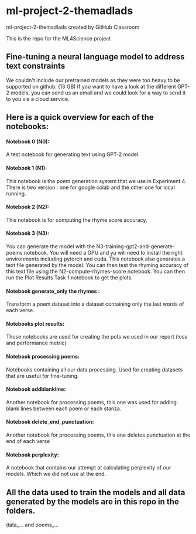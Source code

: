 # ml-project-2-themadlads
ml-project-2-themadlads created by GitHub Classroom


This is the repo for the ML4Science project 
## Fine-tuning a neural language model to address text constraints

We couldn't include our pretrained models as they were too heavy to be supported on github. (13 GB)
If you want to have a look at the different GPT-2 models, you can send us an email and we could look for a way to send it to you via a cloud service.


## Here is a quick overview for each of the notebooks:

#### Notebook 0 (N0):
A test notebook for generating text using  GPT-2 model.

#### Notebook 1 (N1):
This notebook is the poem generation system that we use in Experiment 4.
There is two version : one for google colab and the other one for local running.

#### Notebook 2 (N2):
This notebook is for computing the rhyme score accuracy.

#### Notebook 3 (N3):
You can generate the model with the N3-training-gpt2-and-generate-poems notebook. You will need a GPU and yu will need to install the  right environments including pytorch and cuda. 
This notebook also generates a text file generated by the model. You can then test the rhyming accuracy of this text file using the N2-compute-rhymes-score notebook. You can then run the Plot Results Task 1 notebook to get the plots. 

#### Notebook generate_only the rhymes :
Transform a poem dataset into a dataset containing only the last words of each verse.

#### Notebooks plot results:
Those notebooks are used for creating the pots we used in our report (loss and performance metric)

#### Notebook processing poems:
Notebooks containing all our data processing. Used for creating datasets that are useful for fine-tuning.

#### Notebook addblankline:
Another notebook for processing poems, this one was used for adding blank lines between each poem or each stanza.

#### Notebook delete_end_punctuation:
Another notebook for processing poems, this one deletes punctuation at the end of each verse

#### Notebook perplexity:
A notebook that contains our attempt at calculating perplexity of our models. Which we did not use at the end.

## All the data used to train the models and all data generated by the models are in this repo in the folders.
data_... and poems_...
